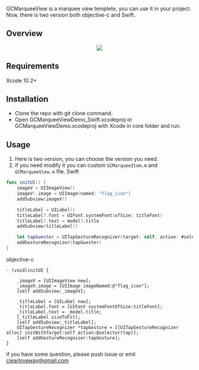 
GCMarqueeView is a marquee view templete, you can use it in your project. Now, there is two version both objective-c and Swift.

## Overview

<p align='center'>
<img src='https://upload-images.jianshu.io/upload_images/571495-60d34400ca09c1c3.png?imageMogr2/auto-orient/strip%7CimageView2/2/w/1240'>
</p>

## Requirements
Xcode 10.2+

## Installation
* Clone the repo with git clone command.
* Open GCMarqueeViewDemo_Swift.xcodeproj or GCMarqueeViewDemo.xcodeproj with Xcode in core folder and run.

## Usage
1. Here is two version, you can choose the version you need.
2. if you need modify it you can custom `GCMarqueeItem.m` and `GCMarqueeView.m` file.
Swift
```swift
func initUI() {
    imageV = UIImageView()
    imageV!.image = UIImage(named: "flag_icon")
    addSubview(imageV!)

    titleLabel = UILabel()
    titleLabel?.font = UIFont.systemFont(ofSize: titleFont)
    titleLabel?.text = model?.title
    addSubview(titleLabel!)

    let tapGuester = UITapGestureRecognizer(target: self, action: #selector(tap))
    addGestureRecognizer(tapGuester)
}

```
objective-c
```objc
- (void)initUI {
    
    _imageV = [UIImageView new];
    _imageV.image = [UIImage imageNamed:@"flag_icon"];
    [self addSubview:_imageV];
    
    _titleLabel = [UILabel new];
    _titleLabel.font = [UIFont systemFontOfSize:titleFont];
    _titleLabel.text = _model.title;
    [_titleLabel sizeToFit];
    [self addSubview:_titleLabel];
    UITapGestureRecognizer *tapGesture = [[UITapGestureRecognizer alloc] initWithTarget:self action:@selector(tap)];
    [self addGestureRecognizer:tapGesture];
}

```
if you have some question, please push issue or emil clearloveway@gmail.com
